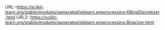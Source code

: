 URL:-https://scikit-learn.org/stable/modules/generated/sklearn.preprocessing.KBinsDiscretizer.html
URL2:-https://scikit-learn.org/stable/modules/generated/sklearn.preprocessing.Binarizer.html

